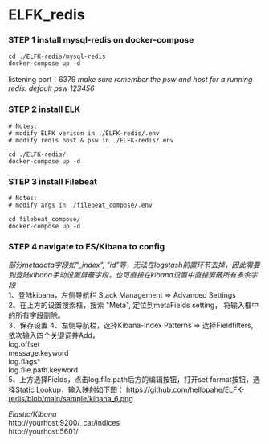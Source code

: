# ELFK_redis
### STEP 1 install mysql-redis on docker-compose
~~~
cd ./ELFK-redis/mysql-redis
docker-compose up -d
~~~
listening port：6379
*make sure remember the psw and host for a running redis.*
*default psw 123456*

### STEP 2 install ELK
~~~
# Notes:
# modify ELFK verison in ./ELFK-redis/.env
# modify redis host & psw in ./ELFK-redis/.env

cd ./ELFK-redis/
docker-compose up -d
~~~
### STEP 3 install Filebeat
~~~
# Notes:
# modify args in ./filebeat_compose/.env

cd filebeat_compose/
docker-compose up -d
~~~

### STEP 4 navigate to ES/Kibana to config

 *部分metadata字段如"_index", "id"等，无法在logstash前置环节去掉，因此需要到登陆kibana手动设置屏蔽字段，也可直接在kibana设置中直接屏蔽所有多余字段* </br>
1、登陆kibana，左侧导航栏 Stack Management => Advanced Settings </br>
2、在上方的设置搜索框，搜索 "Meta",  定位到metaFields setting， 将输入框中的所有字段删除。 </br>
3、保存设置
4、左侧导航栏，选择Kibana-Index Patterns => 选择Fieldfilters, 依次输入四个关键词并Add， </br> 
log.offset </br>
message.keyword </br>
log.flags* </br>
log.file.path.keyword  </br>
5、上方选择Fields，点击log.file.path后方的编辑按钮，打开set format按钮，选择Static Lookup，输入映射如下图：
https://github.com/hellopahe/ELFK-redis/blob/main/sample/kibana_6.png </br>


*Elastic/Kibana*</br>
http://yourhost:9200/_cat/indices </br>
http://yourhost:5601/ </br>



